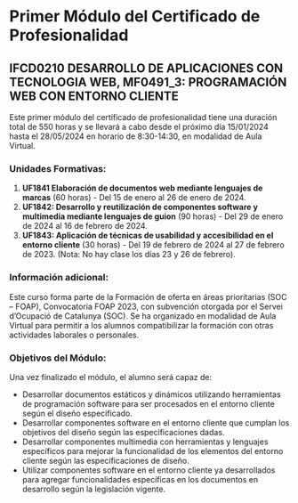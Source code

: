 # Primer Módulo del Certificado de Profesionalidad

## IFCD0210 DESARROLLO DE APLICACIONES CON TECNOLOGIA WEB, MF0491_3: PROGRAMACIÓN WEB CON ENTORNO CLIENTE

Este primer módulo del certificado de profesionalidad tiene una duración total de 550 horas y se llevará a cabo desde el próximo día 15/01/2024 hasta el 28/05/2024 en horario de 8:30-14:30, en modalidad de Aula Virtual.

### Unidades Formativas:

1. **UF1841 Elaboración de documentos web mediante lenguajes de marcas** (60 horas) - Del 15 de enero al 26 de enero de 2024.
2. **UF1842: Desarrollo y reutilización de componentes software y multimedia mediante lenguajes de guion** (90 horas) - Del 29 de enero de 2024 al 16 de febrero de 2024.
3. **UF1843: Aplicación de técnicas de usabilidad y accesibilidad en el entorno cliente** (30 horas) - Del 19 de febrero de 2024 al 27 de febrero de 2023. (Nota: No hay clase los días 23 y 26 de febrero).

### Información adicional:

Este curso forma parte de la Formación de oferta en áreas prioritarias (SOC – FOAP), Convocatoria FOAP 2023, con subvención otorgada por el Servei d’Ocupació de Catalunya (SOC). Se ha organizado en modalidad de Aula Virtual para permitir a los alumnos compatibilizar la formación con otras actividades laborales o personales.

### Objetivos del Módulo:

Una vez finalizado el módulo, el alumno será capaz de:

- Desarrollar documentos estáticos y dinámicos utilizando herramientas de programación software para ser procesados en el entorno cliente según el diseño especificado.
- Desarrollar componentes software en el entorno cliente que cumplan los objetivos del diseño según las especificaciones dadas.
- Desarrollar componentes multimedia con herramientas y lenguajes específicos para mejorar la funcionalidad de los elementos del entorno cliente según las especificaciones de diseño.
- Utilizar componentes software en el entorno cliente ya desarrollados para agregar funcionalidades específicas en los documentos en desarrollo según la legislación vigente.

